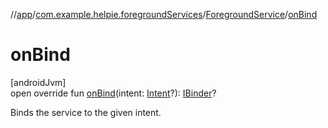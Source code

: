 //[app](../../../index.md)/[com.example.helpie.foregroundServices](../index.md)/[ForegroundService](index.md)/[onBind](on-bind.md)

# onBind

[androidJvm]\
open override fun [onBind](on-bind.md)(intent: [Intent](https://developer.android.com/reference/kotlin/android/content/Intent.html)?): [IBinder](https://developer.android.com/reference/kotlin/android/os/IBinder.html)?

Binds the service to the given intent.
